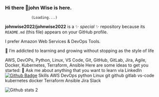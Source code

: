 ### Hi there 👋john Wise is here. 
                (Loading...)
 
**johnwise2022/johnwise2022** is a ✨ _special_ ✨ repository because its `README.md` (this file) appears on your GitHub profile.

I prefer Amazon Web Services & DevOps Tools.

🌱 I’m addicted to learning and growing without stopping as the style of life

AWS, DevOPs, Python, Linux, VS Code, Git, GitHub, GitLab, Jira, Agile, Docker, Kubernetes, Terraform, Ansible
Here are some ideas to get you started:
💬 Ask me about anything that you want to learn via LinkedIn
[![Github Badge](https://img.shields.io/badge/-Github-000?style=quare&labelColor=000&logo=Github&logoColor=white&link=link)](link)
Skills
AWS DevOps python Linux git github gitlab vs-code kubernetes docker Terraform Ansible Jira Slack

![Github stats 2](https://github-readme-stats.vercel.app/api?username=kullanıcıadınız&show_icons=true&theme=radical)
